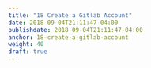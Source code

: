 ```yaml
---
title: "18 Create a Gitlab Account"
date: 2018-09-04T21:11:47-04:00
publishdate: 2018-09-04T21:11:47-04:00
anchor: 18-create-a-gitlab-account
weight: 40
draft: true
---
```

